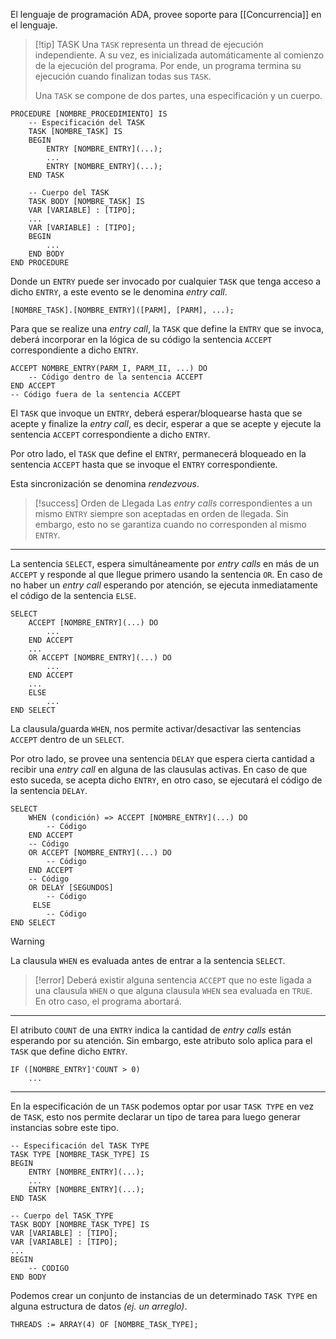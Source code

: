 El lenguaje de programación ADA, provee soporte para [[Concurrencia]] en el lenguaje.

>[!tip] TASK
>Una `TASK` representa un thread de ejecución independiente. A su vez, es inicializada automáticamente al comienzo de la ejecución del programa. Por ende, un programa termina su ejecución cuando finalizan todas sus `TASK`.
>
>Una `TASK` se compone de dos partes, una especificación y un cuerpo.

```
PROCEDURE [NOMBRE_PROCEDIMIENTO] IS
	-- Especificación del TASK
	TASK [NOMBRE_TASK] IS
	BEGIN
		ENTRY [NOMBRE_ENTRY](...);
		...
		ENTRY [NOMBRE_ENTRY](...);
	END TASK

	-- Cuerpo del TASK
	TASK BODY [NOMBRE_TASK] IS
	VAR [VARIABLE] : [TIPO];
	...
	VAR [VARIABLE] : [TIPO];
	BEGIN
		...
	END BODY
END PROCEDURE
```

Donde un `ENTRY` puede ser invocado por cualquier `TASK` que tenga acceso a dicho `ENTRY`, a este evento se le denomina *entry call*. 

```
[NOMBRE_TASK].[NOMBRE_ENTRY]([PARM], [PARM], ...);
```

Para que se realize una *entry call*, la `TASK` que define la `ENTRY` que se invoca, deberá incorporar en la lógica de su código la sentencia `ACCEPT` correspondiente a dicho `ENTRY`.

```
ACCEPT NOMBRE_ENTRY(PARM_I, PARM_II, ...) DO
	-- Código dentro de la sentencia ACCEPT
END ACCEPT
-- Código fuera de la sentencia ACCEPT
```

El `TASK` que invoque un `ENTRY`, deberá esperar/bloquearse hasta que se acepte y finalize la *entry call*, es decir, esperar a que se acepte y ejecute la sentencia `ACCEPT` correspondiente a dicho `ENTRY`.

Por otro lado, el `TASK` que define el `ENTRY`, permanecerá bloqueado en la sentencia `ACCEPT` hasta que se invoque el `ENTRY` correspondiente.

Esta sincronización se denomina *rendezvous*.

>[!success] Orden de Llegada
>Las *entry calls* correspondientes a un mismo `ENTRY` siempre son aceptadas en orden de llegada. Sin embargo, esto no se garantiza cuando no corresponden al mismo `ENTRY`.

***

La sentencia `SELECT`, espera simultáneamente por *entry calls* en más de un `ACCEPT` y responde al que llegue primero usando la sentencia `OR`. En caso de no haber un *entry call* esperando por atención, se ejecuta inmediatamente el código de la sentencia `ELSE`.

```
SELECT
	ACCEPT [NOMBRE_ENTRY](...) DO
		...
	END ACCEPT
	...
	OR ACCEPT [NOMBRE_ENTRY](...) DO
		...
	END ACCEPT
	...
	ELSE
		...
END SELECT
```

La clausula/guarda `WHEN`, nos permite activar/desactivar las sentencias `ACCEPT` dentro de un `SELECT`.

Por otro lado, se provee una sentencia `DELAY` que espera cierta cantidad a recibir una *entry call* en alguna de las clausulas activas. En caso de que esto suceda, se acepta dicho `ENTRY`, en otro caso, se ejecutará el código de la sentencia `DELAY`.

```
SELECT
	WHEN (condición) => ACCEPT [NOMBRE_ENTRY](...) DO
		-- Código
	END ACCEPT
	-- Código
	OR ACCEPT [NOMBRE_ENTRY](...) DO
		-- Código
	END ACCEPT
	-- Código
	OR DELAY [SEGUNDOS]
		-- Código
	 ELSE
		-- Código
END SELECT
```

>[!warning] 
>La clausula `WHEN` es evaluada antes de entrar a la sentencia `SELECT`.

>[!error] 
>Deberá existir alguna sentencia `ACCEPT` que no este ligada a una clausula `WHEN` o que alguna clausula `WHEN` sea evaluada en `TRUE`. En otro caso, el programa abortará.

***
El atributo `COUNT` de una `ENTRY` indica la cantidad de *entry calls* están esperando por su atención. Sin embargo, este atributo solo aplica para el `TASK` que define dicho `ENTRY`.

```
IF ([NOMBRE_ENTRY]'COUNT > 0)
	...
```

***
En la especificación de un `TASK` podemos optar por usar `TASK TYPE` en vez de `TASK`, esto nos permite declarar un tipo de tarea para luego generar instancias sobre este tipo.

```
-- Especificación del TASK TYPE
TASK TYPE [NOMBRE_TASK_TYPE] IS
BEGIN
	ENTRY [NOMBRE_ENTRY](...);
	...
	ENTRY [NOMBRE_ENTRY](...);
END TASK

-- Cuerpo del TASK_TYPE
TASK BODY [NOMBRE_TASK_TYPE] IS
VAR [VARIABLE] : [TIPO];
VAR [VARIABLE] : [TIPO];
...
BEGIN
	-- CODIGO
END BODY
```

Podemos crear un conjunto de instancias de un determinado `TASK TYPE` en alguna estructura de datos *(ej. un arreglo)*.

```
THREADS := ARRAY(4) OF [NOMBRE_TASK_TYPE];
```
